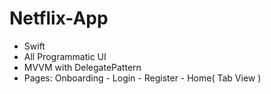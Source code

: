 # Netflix-App

* Swift
* All Programmatic UI
* MVVM with DelegatePattern
* Pages: Onboarding - Login - Register - Home( Tab View )
